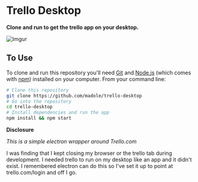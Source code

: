 # Trello Desktop

**Clone and run to get the trello app on your desktop.**

![Imgur](http://i.imgur.com/1y0ifjp.png)
## To Use

To clone and run this repository you'll need [Git](https://git-scm.com) and [Node.js](https://nodejs.org/en/download/) (which comes with [npm](http://npmjs.com)) installed on your computer. From your command line:

```bash
# Clone this repository
git clone https://github.com/madole/trello-desktop
# Go into the repository
cd trello-desktop
# Install dependencies and run the app
npm install && npm start
```

**Disclosure**

_This is a simple electron wrapper around Trello.com_

I was finding that I kept closing my browser or the trello tab during development.
I needed trello to run on my desktop like an app and it didn't exist.
I remembered electron can do this so I've set it up to point at trello.com/login and off I go.
